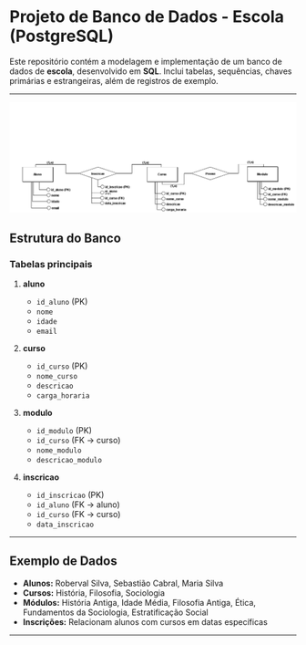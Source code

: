 # Projeto de Banco de Dados - Escola (PostgreSQL)

Este repositório contém a modelagem e implementação de um banco de dados de **escola**, desenvolvido em **SQL**. Inclui tabelas, sequências, chaves primárias e estrangeiras, além de registros de exemplo.

---

![DER](./der.png)

## Estrutura do Banco

### Tabelas principais

1. **aluno**
   - `id_aluno` (PK)
   - `nome`
   - `idade`
   - `email`
   
2. **curso**
   - `id_curso` (PK)
   - `nome_curso`
   - `descricao`
   - `carga_horaria`
   
3. **modulo**
   - `id_modulo` (PK)
   - `id_curso` (FK → curso)
   - `nome_modulo`
   - `descricao_modulo`
   
4. **inscricao**
   - `id_inscricao` (PK)
   - `id_aluno` (FK → aluno)
   - `id_curso` (FK → curso)
   - `data_inscricao`

---

## Exemplo de Dados

- **Alunos:** Roberval Silva, Sebastião Cabral, Maria Silva  
- **Cursos:** História, Filosofia, Sociologia  
- **Módulos:** História Antiga, Idade Média, Filosofia Antiga, Ética, Fundamentos da Sociologia, Estratificação Social  
- **Inscrições:** Relacionam alunos com cursos em datas específicas  

---


